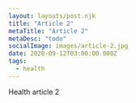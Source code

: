 ```yaml
---
layout: layouts/post.njk
title: "Article 2"
metaTitle: "Article 2"
metaDesc: "todo"
socialImage: images/article-2.jpg
date: 2020-09-12T03:00:00.000Z
tags:
  - health
---
```


Health article 2
